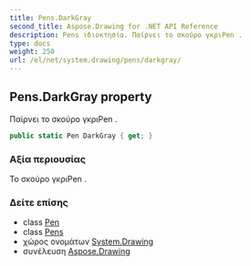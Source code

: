 ```yaml
---
title: Pens.DarkGray
second_title: Aspose.Drawing for .NET API Reference
description: Pens ιδιοκτησία. Παίρνει το σκούρο γκριPen .
type: docs
weight: 250
url: /el/net/system.drawing/pens/darkgray/
---
```

## Pens.DarkGray property

Παίρνει το σκούρο γκριPen .

```csharp
public static Pen DarkGray { get; }
```

### Αξία περιουσίας

Το σκούρο γκριPen .

### Δείτε επίσης

* class [Pen](../../pen/)
* class [Pens](../)
* χώρος ονομάτων [System.Drawing](../../pens/)
* συνέλευση [Aspose.Drawing](../../../)


